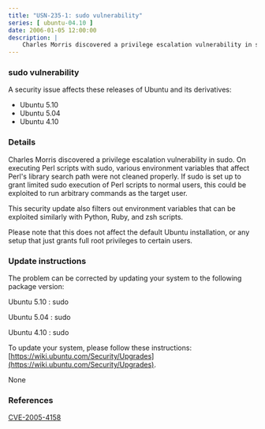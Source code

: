 ```yaml
---
title: "USN-235-1: sudo vulnerability"
series: [ ubuntu-04.10 ]
date: 2006-01-05 12:00:00
description: |
    Charles Morris discovered a privilege escalation vulnerability in sudo.  On executing Perl scripts with sudo, various environment variables that affect Perl&#39;s library search path were not cleaned properly. If sudo is set up to grant limited sudo execution of Perl scripts to normal users, this could be exploited to run arbitrary commands as the target user.
--- 
```

 
### sudo vulnerability

A security issue affects these releases of Ubuntu and its derivatives:

* Ubuntu 5.10
* Ubuntu 5.04
* Ubuntu 4.10

### Details

Charles Morris discovered a privilege escalation vulnerability in sudo. On executing Perl scripts with sudo, various environment variables that affect Perl&#39;s library search path were not cleaned properly. If sudo is set up to grant limited sudo execution of Perl scripts to normal users, this could be exploited to run arbitrary commands as the target user.

This security update also filters out environment variables that can be exploited similarly with Python, Ruby, and zsh scripts.

Please note that this does not affect the default Ubuntu installation, or any setup that just grants full root privileges to certain users.

### Update instructions

The problem can be corrected by updating your system to the following package version:

Ubuntu 5.10
 : sudo 

Ubuntu 5.04
 : sudo 

Ubuntu 4.10
 : sudo 

To update your system, please follow these instructions: [https://wiki.ubuntu.com/Security/Upgrades](https://wiki.ubuntu.com/Security/Upgrades).

None

### References

 [CVE-2005-4158](http://people.ubuntu.com/~ubuntu-security/cve/CVE-2005-4158)
 
